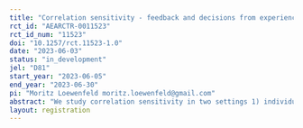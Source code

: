 ```yaml
---
title: "Correlation sensitivity - feedback and decisions from experience "
rct_id: "AEARCTR-0011523"
rct_id_num: "11523"
doi: "10.1257/rct.11523-1.0"
date: "2023-06-03"
status: "in_development"
jel: "D81"
start_year: "2023-06-05"
end_year: "2023-06-30"
pi: "Moritz Loewenfeld moritz.loewenfeld@gmail.com"
abstract: "We study correlation sensitivity in two settings 1) individuals receive outcome feedback for known choice tasks 2) individuals make decisions from experience. "
layout: registration
---
```


